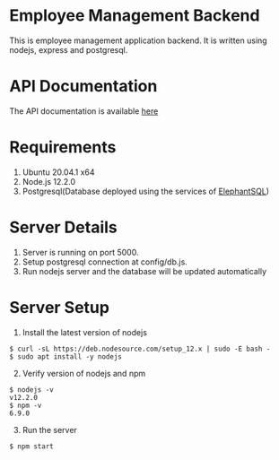 # Employee Management Backend
This is employee management application backend. It is written using nodejs, express and postgresql.

# API Documentation

The API documentation is available [here](https://documenter.getpostman.com/view/20837553/UyxbrVez)

# Requirements
1. Ubuntu 20.04.1 x64
2. Node.js 12.2.0 
3. Postgresql(Database deployed using the services of [ElephantSQL](https://www.elephantsql.com/))

# Server Details
1. Server is running on port 5000.
2. Setup postgresql connection at config/db.js.
3. Run nodejs server and the database will be updated automatically

# Server Setup

1. Install the latest version of nodejs
```
$ curl -sL https://deb.nodesource.com/setup_12.x | sudo -E bash -
$ sudo apt install -y nodejs
```
2. Verify version of nodejs and npm
```
$ nodejs -v
v12.2.0
$ npm -v
6.9.0
```
3. Run the server
```
$ npm start
```
